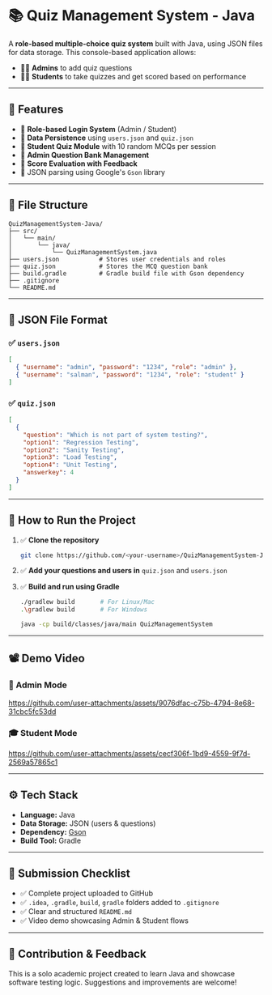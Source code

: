 # 📚 Quiz Management System - Java

A **role-based multiple-choice quiz system** built with Java, using JSON files for data storage. This console-based application allows:
- 👨‍🏫 **Admins** to add quiz questions
- 👨‍🎓 **Students** to take quizzes and get scored based on performance

---

## 🚀 Features

- 🔐 **Role-based Login System** (Admin / Student)
- 📂 **Data Persistence** using `users.json` and `quiz.json`
- 🧠 **Student Quiz Module** with 10 random MCQs per session
- 📝 **Admin Question Bank Management**
- 🎯 **Score Evaluation with Feedback**
- 💾 JSON parsing using Google's `Gson` library

---

## 📁 File Structure

```
QuizManagementSystem-Java/
├── src/
│   └── main/
│       └── java/
│           └── QuizManagementSystem.java
├── users.json           # Stores user credentials and roles
├── quiz.json            # Stores the MCQ question bank
├── build.gradle         # Gradle build file with Gson dependency
├── .gitignore
└── README.md
```

---

## 📄 JSON File Format

### ✅ `users.json`

```json
[
  { "username": "admin", "password": "1234", "role": "admin" },
  { "username": "salman", "password": "1234", "role": "student" }
]
```

### ✅ `quiz.json`

```json
[
  {
    "question": "Which is not part of system testing?",
    "option1": "Regression Testing",
    "option2": "Sanity Testing",
    "option3": "Load Testing",
    "option4": "Unit Testing",
    "answerkey": 4
  }
]
```

---

## 🧪 How to Run the Project

1. ✅ **Clone the repository**
   ```bash
   git clone https://github.com/<your-username>/QuizManagementSystem-Java.git
   ```

2. ✅ **Add your questions and users in** `quiz.json` and `users.json`

3. ✅ **Build and run using Gradle**
   ```bash
   ./gradlew build       # For Linux/Mac
   .\gradlew build       # For Windows

   java -cp build/classes/java/main QuizManagementSystem
   ```

---

## 📽️ Demo Video
### 🔐 Admin Mode


https://github.com/user-attachments/assets/9076dfac-c75b-4794-8e68-31cbc5fc53dd



### 🎓 Student Mode


https://github.com/user-attachments/assets/cecf306f-1bd9-4559-9f7d-2569a57865c1




---

## ⚙️ Tech Stack

- **Language:** Java
- **Data Storage:** JSON (users & questions)
- **Dependency:** [Gson](https://github.com/google/gson)
- **Build Tool:** Gradle

---

## 📌 Submission Checklist

- ✅ Complete project uploaded to GitHub  
- ✅ `.idea`, `.gradle`, `build`, `gradle` folders added to `.gitignore`  
- ✅ Clear and structured `README.md`  
- ✅ Video demo showcasing Admin & Student flows

---

## 📣 Contribution & Feedback

This is a solo academic project created to learn Java and showcase software testing logic. Suggestions and improvements are welcome!
